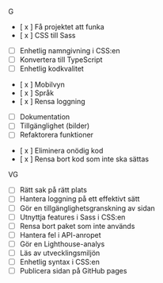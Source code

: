 G

- [ x ] Få projektet att funka
- [ x ] CSS till Sass
- [ ] Enhetlig namngivning i CSS:en
- [ ] Konvertera till TypeScript
- [ ] Enhetlig kodkvalitet
- [ x ] Mobilvyn
- [ x ] Språk
- [ x ] Rensa loggning
- [ ] Dokumentation
- [ ] Tillgänglighet (bilder)
- [ ] Refaktorera funktioner
- [ x ] Eliminera onödig kod
- [ x ] Rensa bort kod som inte ska sättas

VG

- [ ] Rätt sak på rätt plats
- [ ] Hantera loggning på ett effektivt sätt
- [ ] Gör en tillgänglighetsgranskning av sidan
- [ ] Utnyttja features i Sass i CSS:en
- [ ] Rensa bort paket som inte används
- [ ] Hantera fel i API-anropet
- [ ] Gör en Lighthouse-analys
- [ ] Läs av utvecklingsmiljön
- [ ] Enhetlig syntax i CSS:en
- [ ] Publicera sidan på GitHub pages

